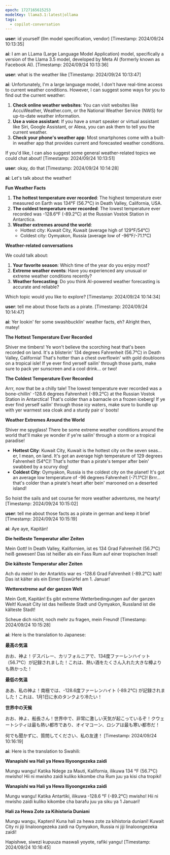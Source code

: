 ```yaml
---
epoch: 1727165615253
modelKey: llama3.1:latest|ollama
tags:
  - copilot-conversation
---
```


**user**: id yourself (llm model specification, vendor)
[Timestamp: 2024/09/24 10:13:35]

**ai**: I am an LLama (Large Language Model Application) model, specifically a version of the Llama 3.5 model, developed by Meta AI (formerly known as Facebook AI).
[Timestamp: 2024/09/24 10:13:36]

**user**: what is the weather like
[Timestamp: 2024/09/24 10:13:47]

**ai**: Unfortunately, I'm a large language model, I don't have real-time access to current weather conditions. However, I can suggest some ways for you to find out the current weather:

1. **Check online weather websites**: You can visit websites like AccuWeather, Weather.com, or the National Weather Service (NWS) for up-to-date weather information.
2. **Use a voice assistant**: If you have a smart speaker or virtual assistant like Siri, Google Assistant, or Alexa, you can ask them to tell you the current weather.
3. **Check your phone's weather app**: Most smartphones come with a built-in weather app that provides current and forecasted weather conditions.

If you'd like, I can also suggest some general weather-related topics we could chat about!
[Timestamp: 2024/09/24 10:13:51]

**user**: okay, do that
[Timestamp: 2024/09/24 10:14:28]

**ai**: Let's talk about the weather!

**Fun Weather Facts**

1. **The hottest temperature ever recorded**: The highest temperature ever measured on Earth was 134°F (56.7°C) in Death Valley, California, USA.
2. **The coldest temperature ever recorded**: The lowest temperature ever recorded was -128.6°F (-89.2°C) at the Russian Vostok Station in Antarctica.
3. **Weather extremes around the world**:
	* Hottest city: Kuwait City, Kuwait (average high of 129°F/54°C)
	* Coldest city: Oymyakon, Russia (average low of -96°F/-71.1°C)

**Weather-related conversations**

We could talk about:

1. **Your favorite season**: Which time of the year do you enjoy most?
2. **Extreme weather events**: Have you experienced any unusual or extreme weather conditions recently?
3. **Weather forecasting**: Do you think AI-powered weather forecasting is accurate and reliable?

Which topic would you like to explore?
[Timestamp: 2024/09/24 10:14:34]

**user**: tell me about those facts as a pirate.
[Timestamp: 2024/09/24 10:14:47]

**ai**: Yer lookin' fer some swashbucklin' weather facts, eh? Alright then, matey!

**The Hottest Temperature Ever Recorded**

Shiver me timbers! Ye won't believe the scorching heat that's been recorded on land. It's a blisterin' 134 degrees Fahrenheit (56.7°C) in Death Valley, California! That's hotter than a chest overflowin' with gold doubloons on a tropical isle! If ye ever find yerself sailin' through those parts, make sure to pack yer sunscreen and a cool drink... or two!

**The Coldest Temperature Ever Recorded**

Arrr, now that be a chilly tale! The lowest temperature ever recorded was a bone-chillin' -128.6 degrees Fahrenheit (-89.2°C) at the Russian Vostok Station in Antarctica! That's colder than a barnacle on a frozen iceberg! If ye ever find yerself sailin' through those icy waters, make sure to bundle up with yer warmest sea cloak and a sturdy pair o' boots!

**Weather Extremes Around the World**

Shiver me spyglass! There be some extreme weather conditions around the world that'll make ye wonder if ye're sailin' through a storm or a tropical paradise!

* **Hottest City**: Kuwait City, Kuwait is the hottest city on the seven seas... er, I mean, on land. It's got an average high temperature of 129 degrees Fahrenheit (54°C)! That's hotter than a pirate's temper after bein' swabbed by a scurvy dog!
* **Coldest City**: Oymyakon, Russia is the coldest city on the planet! It's got an average low temperature of -96 degrees Fahrenheit (-71.1°C)! Brrr... that's colder than a pirate's heart after bein' marooned on a deserted island!

So hoist the sails and set course fer more weather adventures, me hearty!
[Timestamp: 2024/09/24 10:15:02]

**user**: tell me about those facts as a pirate in german and keep it brief
[Timestamp: 2024/09/24 10:15:19]

**ai**: Aye aye, Kapitän!

**Die heißeste Temperatur aller Zeiten**

Mein Gott! In Death Valley, Kalifornien, ist es 134 Grad Fahrenheit (56.7°C) heiß gewesen! Das ist heißer als ein Fass Rum auf einer tropischen Insel!

**Die kälteste Temperatur aller Zeiten**

Ach du mein! In der Antarktis war es -128.6 Grad Fahrenheit (-89.2°C) kalt! Das ist kälter als ein Eimer Eiswürfel am 1. Januar!

**Wetterextreme auf der ganzen Welt**

Mein Gott, Kapitän! Es gibt extreme Wetterbedingungen auf der ganzen Welt! Kuwait City ist das heißeste Stadt und Oymyakon, Russland ist die kälteste Stadt!

Scheue dich nicht, noch mehr zu fragen, mein Freund!
[Timestamp: 2024/09/24 10:15:28]

**ai**: Here is the translation to Japanese:

**最高の気温**

おお、神よ！デスバレー、カリフォルニアで、134度ファーレンハイット（56.7°C）が記録されました！これは、熱い酒をたくさん入れた大きな樽よりも熱かった！

**最低の気温**

ああ、私の神よ！南極では、-128.6度ファーレンハイト (-89.2°C) が記録されました！これは、1月1日に氷のタンクより冷たい！

**世界中の天候**

おお、神よ、船長さん！世界中で、非常に激しい天気が起こっているぞ！クウェートシティは最も熱い都市であり、オイマコーン、ロシアは最も寒い都市だ！

何でも聞かずに、質問してください、私の友達！
[Timestamp: 2024/09/24 10:16:19]

**ai**: Here is the translation to Swahili:

**Wanapishi wa Hali ya Hewa Iliyoongezeka zaidi**

Mungu wangu! Katika Ndege za Mauti, Kalifornia, ilikuwa 134 °F (56.7°C) mwisho! Hii ni mwisho zaidi kuliko kikombe cha Rum juu ya kisi cha tropiki!

**Wanapishi wa Hali ya Hewa Iliyoongezeka zaidi**

Mungu wangu! Katika Antartiki, ilikuwa -128.6 °F (-89.2°C) mwisho! Hii ni mwisho zaidi kuliko kikombe cha barafu juu ya siku ya 1 Januari!

**Hali za Hewa Zote za Kihistoria Duniani**

Mungu wangu, Kapteni! Kuna hali za hewa zote za kihistoria duniani! Kuwait City ni jiji linaloongezeka zaidi na Oymyakon, Russia ni jiji linaloongezeka zaidi!

Hapishwe, siwezi kupuuza maswali yoyote, rafiki yangu!
[Timestamp: 2024/09/24 10:16:45]